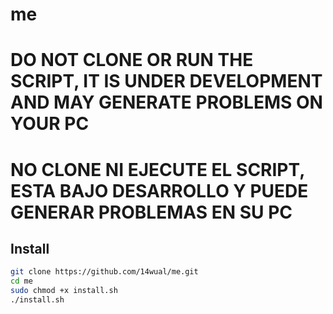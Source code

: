 # me

# DO NOT CLONE OR RUN THE SCRIPT, IT IS UNDER DEVELOPMENT AND MAY GENERATE PROBLEMS ON YOUR PC

# NO CLONE NI EJECUTE EL SCRIPT, ESTA BAJO DESARROLLO Y PUEDE GENERAR PROBLEMAS EN SU PC

## Install

```bash
git clone https://github.com/14wual/me.git
cd me
sudo chmod +x install.sh
./install.sh
```
